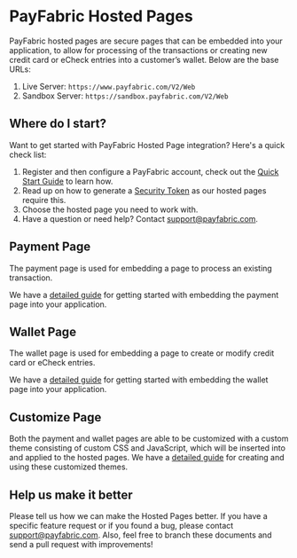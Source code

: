 PayFabric Hosted Pages
======================
PayFabric hosted pages are secure pages that can be embedded into your application, to allow for processing of the transactions or creating new credit card or eCheck entries into a customer’s wallet. Below are the base URLs:

1. Live Server:    ``https://www.payfabric.com/V2/Web``
1. Sandbox Server: ``https://sandbox.payfabric.com/V2/Web``


Where do I start?
-----------------

Want to get started with PayFabric Hosted Page integration? Here's a quick check list:

1. Register and then configure a PayFabric account, check out the [Quick Start Guide](https://github.com/PayFabric/Portal/wiki) to learn how.
2. Read up on how to generate a [Security Token](https://github.com/PayFabric/APIs/blob/v2/Sections/Authentication.md#security-token) as our hosted pages require this. 
3. Choose the hosted page you need to work with.
4. Have a question or need help? Contact <support@payfabric.com>.


Payment Page
------------

The payment page is used for embedding a page to process an existing transaction.

We have a [detailed guide](https://github.com/PayFabric/HostedPages/blob/master/Sections/PaymentPage.md) for getting started with embedding the payment page into your application.


Wallet Page
-----------

The wallet page is used for embedding a page to create or modify credit card or eCheck entries.

We have a [detailed guide](https://github.com/PayFabric/HostedPages/blob/master/Sections/WalletPage.md) for getting started with embedding the wallet page into your application.


Customize Page
--------------

Both the payment and wallet pages are able to be customized with a custom theme consisting of custom CSS and JavaScript, which will be inserted into and applied to the hosted pages.  We have a [detailed guide](https://github.com/PayFabric/Portal/wiki/Themes) for creating and using these customized themes.


Help us make it better
----------------------
Please tell us how we can make the Hosted Pages better. If you have a specific feature request or if you found a bug, please contact <support@payfabric.com>. Also, feel free to branch these documents and send a pull request with improvements!
